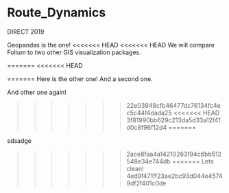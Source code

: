 # Route_Dynamics
DIRECT 2019 

Geopandas is the one! 
<<<<<<< HEAD
<<<<<<< HEAD
We will compare Folium to two other GIS visualization packages.

=======
<<<<<<< HEAD

=======
Here is the other one! 
And a second one.

And other one again!
>>>>>>> 22e03948cfb46477dc76134fc4ec5c44f4dada25
<<<<<<< HEAD
>>>>>>> 3f81990bb629c213da5d33a12f41d0c8f96f12d4
=======

sdsadge
>>>>>>> 2ace8faa4a14210263f94c6bb512548e34e744db
=======
Lets clean!
>>>>>>> 4ed9f471ff23ae2bc93d044e45749df2f401c0de
